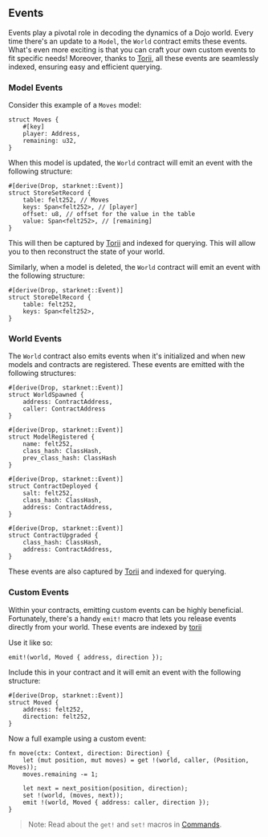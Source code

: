 ## Events

Events play a pivotal role in decoding the dynamics of a Dojo world. Every time there's an update to a `Model`, the `World` contract emits these events. What's even more exciting is that you can craft your own custom events to fit specific needs! Moreover, thanks to [Torii](../toolchain/torii/overview.md), all these events are seamlessly indexed, ensuring easy and efficient querying.

### Model Events

Consider this example of a `Moves` model:

```rust,ignore
struct Moves {
    #[key]
    player: Address,
    remaining: u32,
}
```

When this model is updated, the `World` contract will emit an event with the following structure:

```rust,ignore
#[derive(Drop, starknet::Event)]
struct StoreSetRecord {
    table: felt252, // Moves
    keys: Span<felt252>, // [player]
    offset: u8, // offset for the value in the table
    value: Span<felt252>, // [remaining]
}
```

This will then be captured by [Torii](../toolchain/torii/overview.md) and indexed for querying. This will allow you to then reconstruct the state of your world.

Similarly, when a model is deleted, the `World` contract will emit an event with the following structure:

```rust,ignore
#[derive(Drop, starknet::Event)]
struct StoreDelRecord {
    table: felt252,
    keys: Span<felt252>,
}
```

### World Events

The `World` contract also emits events when it's initialized and when new models and contracts are registered. These events are emitted with the following structures:

```rust,ignore
#[derive(Drop, starknet::Event)]
struct WorldSpawned {
    address: ContractAddress,
    caller: ContractAddress
}
```

```rust,ignore
#[derive(Drop, starknet::Event)]
struct ModelRegistered {
    name: felt252,
    class_hash: ClassHash,
    prev_class_hash: ClassHash
}
```

```rust,ignore
#[derive(Drop, starknet::Event)]
struct ContractDeployed {
    salt: felt252,
    class_hash: ClassHash,
    address: ContractAddress,
}

#[derive(Drop, starknet::Event)]
struct ContractUpgraded {
    class_hash: ClassHash,
    address: ContractAddress,
}
```

These events are also captured by [Torii](../toolchain/torii/overview.md) and indexed for querying.

### Custom Events

Within your contracts, emitting custom events can be highly beneficial. Fortunately, there's a handy `emit!` macro that lets you release events directly from your world. These events are indexed by [torii](../toolchain/torii/overview.md)

Use it like so:

```rust,ignore
emit!(world, Moved { address, direction });
```

Include this in your contract and it will emit an event with the following structure:

```rust,ignore
#[derive(Drop, starknet::Event)]
struct Moved {
    address: felt252,
    direction: felt252,
}
```

Now a full example using a custom event:

```rust,ignore
fn move(ctx: Context, direction: Direction) {
    let (mut position, mut moves) = get !(world, caller, (Position, Moves));
    moves.remaining -= 1;

    let next = next_position(position, direction);
    set !(world, (moves, next));
    emit !(world, Moved { address: caller, direction });
}
```

> Note: Read about the `get!` and `set!` macros in [Commands](./commands.md).
